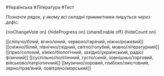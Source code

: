 #Українська #Література #Тест

*Позначте рядок, у якому всі складні прикметники пишуться через дефіс:*

{noChangeVote on}
{hideProgress on}
{shareEnable off}
{hideCount on}

[[сліпучо/білий, вічно/юний, червоно/гарячий, ніжно/рожевий]]
[[сніжно/білий, північно/східний, світло/голубий, мовно/літературний]]
[[гірко/солоний, хіміко/біологічний, західно/український, радіо/фізичний]]
[[суспільно/політичний, густо/синій, зовнішньо/торговий, військово/патріотичний]]
[[музично/хоровий, глибоко/змістовний, зерно/трав’яний, повітряно/морський]]
